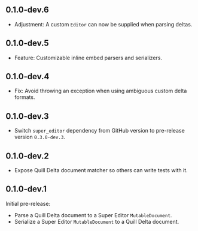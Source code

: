## 0.1.0-dev.6
* Adjustment: A custom `Editor` can now be supplied when parsing deltas.

## 0.1.0-dev.5
* Feature: Customizable inline embed parsers and serializers.

## 0.1.0-dev.4
* Fix: Avoid throwing an exception when using ambiguous custom delta formats.

## 0.1.0-dev.3
* Switch `super_editor` dependency from GitHub version to pre-release version `0.3.0-dev.3`.

## 0.1.0-dev.2
* Expose Quill Delta document matcher so others can write tests with it.

## 0.1.0-dev.1
Initial pre-release:

* Parse a Quill Delta document to a Super Editor `MutableDocument`.
* Serialize a Super Editor `MutableDocument` to a Quill Delta document.

